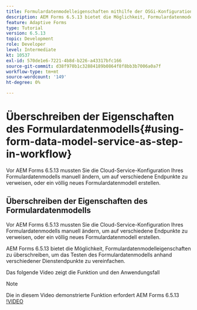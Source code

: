 ```yaml
---
title: Formulardatenmodelleigenschaften mithilfe der OSGi-Konfiguration überschreiben
description: AEM Forms 6.5.13 bietet die Möglichkeit, Formulardatenmodelleigenschaften zu überschreiben, um das Testen eines Formulardatenmodells mit verschiedenen Endpunkten zu vereinfachen.
feature: Adaptive Forms
type: Tutorial
version: 6.5.13
topic: Development
role: Developer
level: Intermediate
kt: 10537
exl-id: 570de1e6-7221-4b8d-b226-a43317bfc166
source-git-commit: d38f970b1c32884189b0864f8f8bb3b7006a0a7f
workflow-type: tm+mt
source-wordcount: '149'
ht-degree: 0%

---
```


# Überschreiben der Eigenschaften des Formulardatenmodells{#using-form-data-model-service-as-step-in-workflow}

Vor AEM Forms 6.5.13 mussten Sie die Cloud-Service-Konfiguration Ihres Formulardatenmodells manuell ändern, um auf verschiedene Endpunkte zu verweisen, oder ein völlig neues Formulardatenmodell erstellen.

## Überschreiben der Eigenschaften des Formulardatenmodells

Vor AEM Forms 6.5.13 mussten Sie die Cloud-Service-Konfiguration Ihres Formulardatenmodells manuell ändern, um auf verschiedene Endpunkte zu verweisen, oder ein völlig neues Formulardatenmodell erstellen.

AEM Forms 6.5.13 bietet die Möglichkeit, Formulardatenmodelleigenschaften zu überschreiben, um das Testen des Formulardatenmodells anhand verschiedener Dienstendpunkte zu vereinfachen.

Das folgende Video zeigt die Funktion und den Anwendungsfall

>[!NOTE]
>Die in diesem Video demonstrierte Funktion erfordert AEM Forms 6.5.13
>[!VIDEO](https://video.tv.adobe.com/v/343762?quality=9&learn=on)
